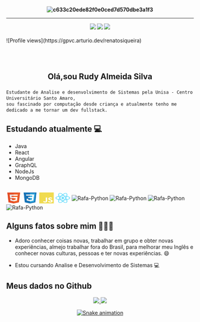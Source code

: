 <h4 align="center">

 
![c633c20ede82f0e0ced7d570dbe3a1f3](https://user-images.githubusercontent.com/70382532/138322189-2db8df52-9dcb-40a0-88a8-c365466bd33d.gif)

<hr>

  <div> 
   <a href="https://instagram.com/rudyefamilia" target="_blank"><img src="https://img.shields.io/badge/-Instagram-%23E4405F?style=for-the-badge&logo=instagram&logoColor=white" target="_blank"></a> 
  <a href = "mailto:devfullmaster@gmail.com"><img src="https://img.shields.io/badge/-Gmail-%23333?style=for-the-badge&logo=gmail&logoColor=white" target="_blank"></a>
  <a href="https://www.linkedin.com/in/devfullmaster/" target="_blank"><img src="https://img.shields.io/badge/-LinkedIn-%230077B5?style=for-the-badge&logo=linkedin&logoColor=white" target="_blank"></a> 
 
   
</div>
</h4>
![Profile views](https://gpvc.arturio.dev/renatosiqueira)
<h2 align="center">  <br>

Olá,sou Rudy Almeida Silva
<br>

</h2>

```
Estudante de Analise e desenvolvimento de Sistemas pela Unisa - Centro Universitário Santo Amaro, 
sou fascinado por computação desde criança e atualmente tenho me dedicado a me tornar um dev fullstack.
```
## Estudando atualmente 💻

  - Java
  - React
  - Angular
  - GraphQL
  - NodeJs
  - MongoDB
  
  
  <div style="display: inline_block"><br>
  <img align="center" alt="Rafa-HTML" height="30" width="40" src="https://raw.githubusercontent.com/devicons/devicon/master/icons/html5/html5-original.svg">
  <img align="center" alt="Rafa-CSS" height="30" width="40" src="https://raw.githubusercontent.com/devicons/devicon/master/icons/css3/css3-original.svg">
  <img align="center" alt="Rafa-Js" height="30" width="40" src="https://raw.githubusercontent.com/devicons/devicon/master/icons/javascript/javascript-plain.svg">
  <img align="center" alt="Rafa-React" height="30" width="40" src="https://raw.githubusercontent.com/devicons/devicon/master/icons/react/react-original.svg">
  <img align="center" alt="Rafa-Python" height="30" width="40" src="https://cdn.jsdelivr.net/gh/devicons/devicon/icons/angularjs/angularjs-original.svg" />
  <img align="center" alt="Rafa-Python" height="30" width="40" <img src="https://cdn.jsdelivr.net/gh/devicons/devicon/icons/graphql/graphql-plain.svg" />
  <img align="center" alt="Rafa-Python" height="30" width="40" src="https://cdn.jsdelivr.net/gh/devicons/devicon/icons/nodejs/nodejs-original.svg" />
  <img align="center" alt="Rafa-Python" height="30" width="40" src="https://cdn.jsdelivr.net/gh/devicons/devicon/icons/mongodb/mongodb-original.svg" />
  
  
  
  


</div>



## Alguns fatos sobre mim 👨🏻‍💻

- Adoro conhecer coisas novas, trabalhar em grupo e obter novas experiências, almejo trabalhar fora do Brasil, para melhorar meu Inglês e conhecer novas culturas, pessoas e ter novas experiências. 😄

- Estou cursando Analise e Desenvolvimento de Sistemas 💻


## Meus dados no Github
<div align="center">
  <a href="https://github.com/devfullmaster">
  <img height="180em" src="https://github-readme-stats.vercel.app/api?username=devfullmaster&show_icons=true&theme=dark&include_all_commits=true&count_private=true"/>
  <img height="180em" src="https://github-readme-stats.vercel.app/api/top-langs/?username=devfullmaster&layout=compact&langs_count=7&theme=dark"/>
  
  ![Snake animation](https://github.com/devfullmaster/devfullmaster/blob/output/github-contribution-grid-snake.svg)
</div>




 

